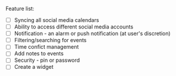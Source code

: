 Feature list: 

- [ ] Syncing all social media calendars
- [ ] Ability to access different social media accounts
- [ ] Notification - an alarm or push notification (at user's discretion)
- [ ] Filtering/searching for events
- [ ] Time confict management
- [ ] Add notes to events
- [ ] Security - pin or password
- [ ] Create a widget
